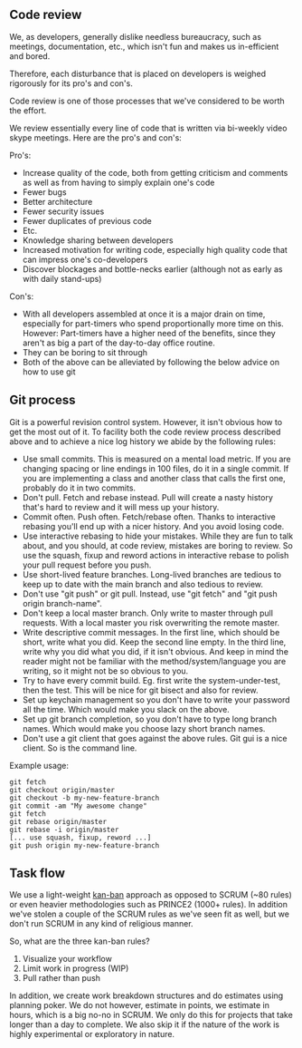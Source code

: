 Code review
------------

We, as developers, generally dislike needless bureaucracy, such as meetings, documentation, etc., which isn't fun and makes us in-efficient and bored.

Therefore, each disturbance that is placed on developers is weighed rigorously for its pro's and con's.

Code review is one of those processes that we've considered to be worth the effort.

We review essentially every line of code that is written via bi-weekly video skype meetings. Here are the pro's and con's:

Pro's:
- Increase quality of the code, both from getting criticism and comments as well as from having to simply explain one's code
 - Fewer bugs
 - Better architecture
 - Fewer security issues
 - Fewer duplicates of previous code
 - Etc.
- Knowledge sharing between developers
- Increased motivation for writing code, especially high quality code that can impress one's co-developers
- Discover blockages and bottle-necks earlier (although not as early as with daily stand-ups)

Con's:
- With all developers assembled at once it is a major drain on time, especially for part-timers who spend proportionally more time on this. However: Part-timers have a higher need of the benefits, since they aren't as big a part of the day-to-day office routine.
- They can be boring to sit through
- Both of the above can be alleviated by following the below advice on how to use git


Git process
--------------

Git is a powerful revision control system. However, it isn't obvious how to get the most out of it. To facility both the code review process described above and to achieve a nice log history we abide by the following rules:

- Use small commits. This is measured on a mental load metric. If you are changing spacing or line endings in 100 files, do it in a single commit. If you are implementing a class and another class that calls the first one, probably do it in two commits.
- Don't pull. Fetch and rebase instead. Pull will create a nasty history that's hard to review and it will mess up your history.
- Commit often. Push often. Fetch/rebase often. Thanks to interactive rebasing you'll end up with a nicer history. And you avoid losing code.
- Use interactive rebasing to hide your mistakes. While they are fun to talk about, and you should, at code review, mistakes are boring to review. So use the squash, fixup and reword actions in interactive rebase to polish your pull request before you push.
- Use short-lived feature branches. Long-lived branches are tedious to keep up to date with the main branch and also tedious to review.
- Don't use "git push" or git pull. Instead, use "git fetch" and "git push origin branch-name".
- Don't keep a local master branch. Only write to master through pull requests. With a local master you risk overwriting the remote master.
- Write descriptive commit messages. In the first line, which should be short, write what you did. Keep the second line empty. In the third line, write why you did what you did, if it isn't obvious. And keep in mind the reader might not be familiar with the method/system/language you are writing, so it might not be so obvious to you.
- Try to have every commit build. Eg. first write the system-under-test, then the test. This will be nice for git bisect and also for review.
- Set up keychain management so you don't have to write your password all the time. Which would make you slack on the above.
- Set up git branch completion, so you don't have to type long branch names. Which would make you choose lazy short branch names.
- Don't use a git client that goes against the above rules. Git gui is a nice client. So is the command line.

Example usage:

```git
git fetch
git checkout origin/master
git checkout -b my-new-feature-branch
git commit -am "My awesome change"
git fetch
git rebase origin/master
git rebase -i origin/master
[... use squash, fixup, reword ...]
git push origin my-new-feature-branch
```

Task flow
--------------

We use a light-weight [kan-ban](https://en.wikipedia.org/wiki/Kanban_(development)) approach as opposed to SCRUM (~80 rules) or even heavier methodologies such as PRINCE2 (1000+ rules). In addition we've stolen a couple of the SCRUM rules as we've seen fit as well, but we don't run SCRUM in any kind of religious manner.

So, what are the three kan-ban rules?

1. Visualize your workflow
2. Limit work in progress (WIP)
3. Pull rather than push

In addition, we create work breakdown structures and do estimates using planning poker. We do not however, estimate in points, we estimate in hours, which is a big no-no in SCRUM. We only do this for projects that take longer than a day to complete. We also skip it if the nature of the work is highly experimental or exploratory in nature.

